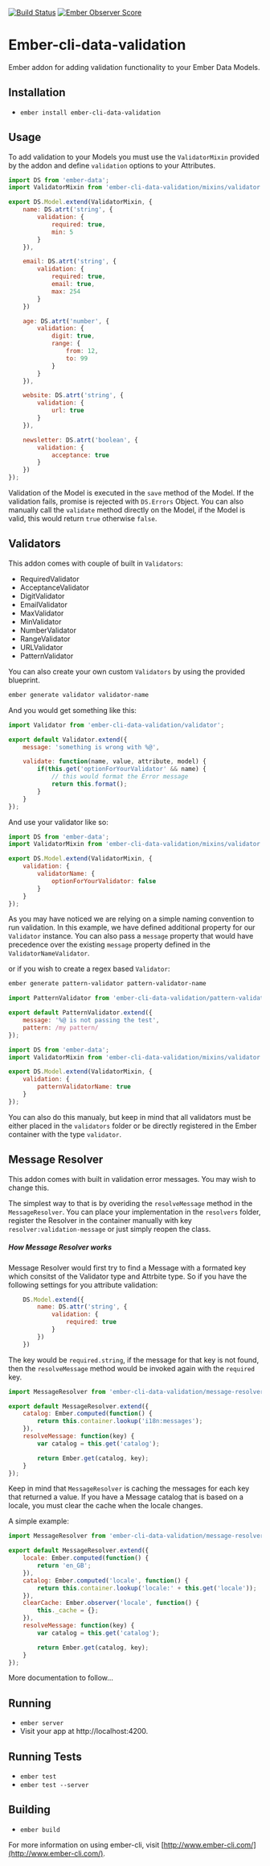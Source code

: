 [![Build Status](https://travis-ci.org/vladaspasic/ember-cli-data-validation.svg?branch=master)](https://travis-ci.org/vladaspasic/ember-cli-data-validation) [![Ember Observer Score](http://emberobserver.com/badges/ember-cli-data-validation.svg)](http://emberobserver.com/addons/ember-cli-data-validation)

# Ember-cli-data-validation

Ember addon for adding validation functionality to your Ember Data Models.

## Installation

* `ember install ember-cli-data-validation`

## Usage
To add validation to your Models you must use the `ValidatorMixin` provided by the addon and define `validation` options to your Attributes.

```javascript
import DS from 'ember-data';
import ValidatorMixin from 'ember-cli-data-validation/mixins/validator';

export DS.Model.extend(ValidatorMixin, {
    name: DS.atrt('string', {
        validation: {
            required: true,
            min: 5
        }
    }),

    email: DS.atrt('string', {
        validation: {
            required: true,
            email: true,
            max: 254
        }
    })

    age: DS.atrt('number', {
        validation: {
            digit: true,
            range: {
                from: 12,
                to: 99
            }
        }
    }),

    website: DS.atrt('string', {
        validation: {
            url: true
        }
    }),

    newsletter: DS.atrt('boolean', {
        validation: {
            acceptance: true
        }
    })
});
```

Validation of the Model is executed in the `save` method of the Model. If the validation fails, promise is rejected with `DS.Errors` Object.
You can also manually call the `validate` method directly on the Model, if the Model is valid, this would return `true` otherwise `false`.

## Validators
This addon comes with couple of built in `Validators`:

* RequiredValidator
* AcceptanceValidator
* DigitValidator
* EmailValidator
* MaxValidator
* MinValidator
* NumberValidator
* RangeValidator
* URLValidator
* PatternValidator

You can also create your own custom `Validators` by using the provided blueprint.

```bash
ember generate validator validator-name
```
And you would get something like this:
```javascript
import Validator from 'ember-cli-data-validation/validator';

export default Validator.extend({
    message: 'something is wrong with %@',

    validate: function(name, value, attribute, model) {
        if(this.get('optionForYourValidator' && name) {
            // this would format the Error message
            return this.format();
        }
    }
});

```

And use your validator like so:

```javascript
import DS from 'ember-data';
import ValidatorMixin from 'ember-cli-data-validation/mixins/validator';

export DS.Model.extend(ValidatorMixin, {
    validation: {
        validatorName: {
            optionForYourValidator: false
        }
    }
});
```
As you may have noticed we are relying on a simple naming convention to run validation. In this example, we have defined additional property for our `Validator` instance. You can also pass a `message` property that would have precedence over the existing `message` property defined in the `ValidatorNameValidator`.

or if you wish to create a regex based `Validator`:
```bash
ember generate pattern-validator pattern-validator-name
```
```javascript
import PatternValidator from 'ember-cli-data-validation/pattern-validator';

export default PatternValidator.extend({
    message: '%@ is not passing the test',
    pattern: /my pattern/
});

```

```javascript
import DS from 'ember-data';
import ValidatorMixin from 'ember-cli-data-validation/mixins/validator';

export DS.Model.extend(ValidatorMixin, {
    validation: {
        patternValidatorName: true
    }
});
```
You can also do this manualy, but keep in mind that all validators must be either placed in the `validators` folder or be directly registered in the Ember container with the type `validator`.

## Message Resolver

This addon comes with built in validation error messages. You may wish to change this.

The simplest way to that is by overiding the `resolveMessage` method in the `MessageResolver`. You can place your implementation in the `resolvers` folder, register the Resolver in the container manually with key `resolver:validation-message` or just simply reopen the class.

##### How Message Resolver works

Message Resolver would first try to find a Message with a formated key which consitst of the Validator type and Attrbite type. So if you have the following settings for you attribute validation:

```javascript
    DS.Model.extend({
        name: DS.attr('string', {
            validation: {
                required: true
            }
        })
    })
```

The key would be `required.string`, if the message for that key is not found, then the `resolveMessage` method would be invoked again with the `required` key.

```javascript
import MessageResolver from 'ember-cli-data-validation/message-resolver';

export default MessageResolver.extend({
    catalog: Ember.computed(function() {
        return this.container.lookup('i18n:messages');
    }),
    resolveMessage: function(key) {
        var catalog = this.get('catalog');

        return Ember.get(catalog, key);
    }
});
```

Keep in mind that `MessageResolver` is caching the messages for each key that returned a value. If you have a Message catalog that is based on a locale, you must clear the cache when the locale changes.

A simple example:

```javascript
import MessageResolver from 'ember-cli-data-validation/message-resolver';

export default MessageResolver.extend({
    locale: Ember.computed(function() {
        return 'en_GB';
    }),
    catalog: Ember.computed('locale', function() {
        return this.container.lookup('locale:' + this.get('locale'));
    }),
    clearCache: Ember.observer('locale', function() {
        this._cache = {};
    }),
    resolveMessage: function(key) {
        var catalog = this.get('catalog');

        return Ember.get(catalog, key);
    }
});
```

More documentation to follow...

## Running

* `ember server`
* Visit your app at http://localhost:4200.

## Running Tests

* `ember test`
* `ember test --server`

## Building

* `ember build`

For more information on using ember-cli, visit [http://www.ember-cli.com/](http://www.ember-cli.com/).
